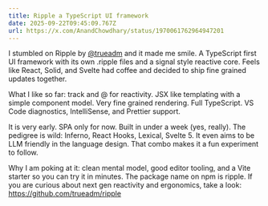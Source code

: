```yaml
---
title: Ripple a TypeScript UI framework
date: 2025-09-22T09:45:09.767Z
url: https://x.com/AnandChowdhary/status/1970061762964947201
---
```


I stumbled on Ripple by [@trueadm](https://x.com/trueadm) and it made me smile. A TypeScript first UI framework with its own .ripple files and a signal style reactive core. Feels like React, Solid, and Svelte had coffee and decided to ship fine grained updates together.  
  
What I like so far: track and @ for reactivity. JSX like templating with a simple component model. Very fine grained rendering. Full TypeScript. VS Code diagnostics, IntelliSense, and Prettier support.  
  
It is very early. SPA only for now. Built in under a week (yes, really). The pedigree is wild: Inferno, React Hooks, Lexical, Svelte 5\. It even aims to be LLM friendly in the language design. That combo makes it a fun experiment to follow.  
  
Why I am poking at it: clean mental model, good editor tooling, and a Vite starter so you can try it in minutes. The package name on npm is ripple. If you are curious about next gen reactivity and ergonomics, take a look: <https://github.com/trueadm/ripple>
